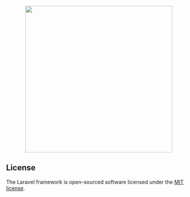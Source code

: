 <p align="center">
<img src="/img/welcom-page.png" width="400">
</p>

## License

The Laravel framework is open-sourced software licensed under the [MIT license](https://opensource.org/licenses/MIT).
